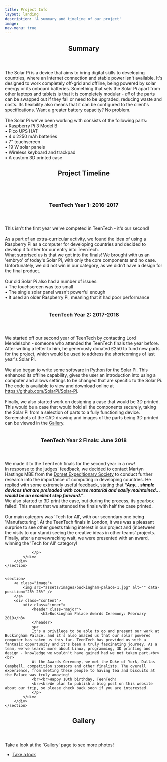 ```yaml
---
title: Project Info
layout: landing
description: 'A summary and timeline of our project'
image: 
nav-menu: true
---
```


<!-- Main -->

<div id="main">



<section id="three">
	<div class="inner">
		<header class="major">
			<h2>Summary</h2>
		</header>
		<p>The Solar Pi is a device that aims to bring digital skills to developing countries, where an Internet connection and stable power isn't available. It's designed to work completely off-grid and offline, being powered by solar energy or its onboard batteries. Something that sets the Solar Pi apart from other laptops and tablets is that it is completely modular - <i>all</i> of the parts can be swapped out if they fail or need to be upgraded, reducing waste and costs. Its flexibility also means that it can be configured to the client's specifications. Want a greater battery capacity? No problem.<br><br>
		The Solar Pi we've been working with consists of the following parts:<br>
        • Raspberry Pi 3 Model B<br>
        • Pico UPS HAT<br>
        • 4 x 2250 mAh batteries<br>
        • 7" touchscreen<br>
        • 19 W solar panels<br>
        • Wireless keyboard and trackpad<br>
        • A custom 3D printed case<br></p>
	</div>
</section>


<!-- One -->

<section id="one">
	<div class="inner">
		<header class="major">
			<h2>Project Timeline</h2>
		</header>
	</div>
</section>
<!-- Two -->

<section id="two" class="spotlights">
	<section>
		<a class="image">
			<img src="assets/images/teentech-16-17.jpg" alt="" data-position="center center" />
		</a>
		<div class="content">
			<div class="inner">
				<header class="major">
					<h3>TeenTech Year 1: 2016-2017</h3>
				</header>
				<p>
				This isn't the first year we've competed in TeenTech - it's our second!<br><br>
As a part of an extra-curricular activity, we found the idea of using a Raspberry Pi as a computer for developing countries and decided to develop it further for our entry into TeenTech.<br>
What surprised us is that we got into the finals! We brought with us an 'embryo' of today's Solar Pi, with only the core components and no case. Unfortunately, we did not win in our category, as we didn’t have a design for the final product.<br>
<br>
Our old Solar Pi also had a number of issues:<br>
• The touchscreen was too small<br>
• The single solar panel wasn't powerful enough<br>
• It used an older Raspberry Pi, meaning that it had poor performance<br>
				</p>
			</div>
		</div>
	</section>
	<section>
		<a class="image">
			<img src="assets/images/teentech-17-18.jpg" alt="" data-position="top center" />
		</a>
		<div class="content">
			<div class="inner">
				<header class="major">
					<h3>TeenTech Year 2: 2017-2018</h3>
				</header>
				<p>
                    We started off our second year of TeenTech by contacting Lord Mendelsohn - someone who attended the TeenTech finals the year before. After writing a letter to him, he generously donated £250 to fund new parts for the project, which would be used to address the shortcomings of last year's Solar Pi.<br><br>
                    We also began to write some software in <a href="https://www.python.org/">Python</a> for the Solar Pi. This enhanced its offline capability, gives the user an introduction into using a computer and allows settings to be changed that are specific to the Solar Pi. The code is available to view and download online at <a href="https://github.com/SolarPi/Solar-Pi">https://github.com/SolarPi/Solar-Pi</a>.<br><br>
                    Finally, we also started work on designing a case that would be 3D printed. This would be a case that would hold all the components securely, taking the Solar Pi from a selection of parts to a fully functioning device. Screenshots of the CAD drawing and images of the parts being 3D printed can be viewed in the <a href="/3-gallery">Gallery</a>.
                </p>
			</div>
		</div>
	</section>
	<section>
		<a class="image">
			<img src="assets/images/trophy.jpg" alt="" data-position="25% 25%" />
		</a>
		<div class="content">
			<div class="inner">
				<header class="major">
					<h3>TeenTech Year 2 Finals: June 2018</h3>
				</header>
				<p>
				We made it to the TeenTech finals for the second year in a row!<br>
				In response to the judges' feedback, we decided to contact Martyn Hastings MBE from the <a href="https://dorsetexp.org.uk/">Dorset Expeditionary Society</a> to conduct further research into the importance of computing in developing countries. He replied with some extremely useful feedback, stating that <i><b>“Any… simple devices that are preloaded with course material and easily maintained… would be an excellent step forward.”</b></i>.<br>
				We also started to 3D print the case, but during the process, its gearbox failed! This meant that we attended the finals with half the case printed.<br><br>
				Our main category was 'Tech for All', with our secondary one being 'Manufacturing'. At the TeenTech finals in London, it was was a pleasant surprise to see other guests taking interest in our project and (inbetween the visits to our stand) seeing the creative ideas in other teams' projects.<br>
				Finally, after a nervewracking wait, we were presented with an award, winning the 'Tech for All' category!


				</p>
			</div>
		</div>
	</section>


	<section>
		<a class="image">
			<img src="assets/images/buckingham-palace-1.jpg" alt="" data-position="25% 25%" />
		</a>
		<div class="content">
			<div class="inner">
				<header class="major">
					<h3>Buckingham Palace Awards Ceremony: February 2019</h3>
				</header>
				<p>
				It's a privilege to be able to go and present our work at Buckingham Palace, and it's also amazed us that our solar powered computer has taken us this far. TeenTech has provided us with a fantasic opportunity and it's been a truly fascinating journey. As a team, we've learnt more about Linux, programming, 3D printing and design - knowledge we wouldn't have gained had we not taken part.<br><br>
				At the Awards Ceremony, we met the Duke of York, Dallas Campbell, competition sponsors and other finalists. The overall experience, from meeting these people to having tea and biscuits at the Palace was truly amazing!
				<br><br>Happy 10th birthday, TeenTech!
				<br><br>We plan to publish a blog post on this website about our trip, so please check back soon if you are interested.
				</p>
			</div>
		</div>
	</section>
</section>

<!-- Three -->

<section id="three">
	<div class="inner">
		<header class="major">
			<h2>Gallery</h2>
		</header>
		<p>Take a look at the 'Gallery' page to see more photos!</p>
		<ul class="actions">
			<li><a href="3-gallery.html" class="button next">Take a look</a></li>
		</ul>
	</div>
</section>

</div> 